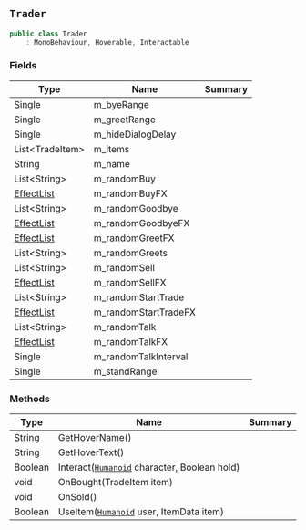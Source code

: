 ## `Trader`

```csharp
public class Trader
    : MonoBehaviour, Hoverable, Interactable
```

### Fields

| Type | Name | Summary | 
| --- | --- | --- | 
| Single | m_byeRange |  | 
| Single | m_greetRange |  | 
| Single | m_hideDialogDelay |  | 
| List&lt;TradeItem&gt; | m_items |  | 
| String | m_name |  | 
| List&lt;String&gt; | m_randomBuy |  | 
| [EffectList](./EffectList.md) | m_randomBuyFX |  | 
| List&lt;String&gt; | m_randomGoodbye |  | 
| [EffectList](./EffectList.md) | m_randomGoodbyeFX |  | 
| [EffectList](./EffectList.md) | m_randomGreetFX |  | 
| List&lt;String&gt; | m_randomGreets |  | 
| List&lt;String&gt; | m_randomSell |  | 
| [EffectList](./EffectList.md) | m_randomSellFX |  | 
| List&lt;String&gt; | m_randomStartTrade |  | 
| [EffectList](./EffectList.md) | m_randomStartTradeFX |  | 
| List&lt;String&gt; | m_randomTalk |  | 
| [EffectList](./EffectList.md) | m_randomTalkFX |  | 
| Single | m_randomTalkInterval |  | 
| Single | m_standRange |  | 


### Methods

| Type | Name | Summary | 
| --- | --- | --- | 
| String | GetHoverName() |  | 
| String | GetHoverText() |  | 
| Boolean | Interact([`Humanoid`](./Humanoid.md) character, Boolean hold) |  | 
| void | OnBought(TradeItem item) |  | 
| void | OnSold() |  | 
| Boolean | UseItem([`Humanoid`](./Humanoid.md) user, ItemData item) |  | 



